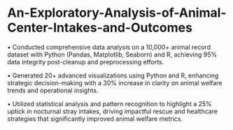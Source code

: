 # An-Exploratory-Analysis-of-Animal-Center-Intakes-and-Outcomes
• Conducted comprehensive data analysis on a 10,000+ animal record dataset with Python (Pandas, Matplotlib, Seaborn)
and R, achieving 95% data integrity post-cleanup and preprocessing efforts.

• Generated 20+ advanced visualizations using Python and R, enhancing strategic decision-making with a 30% increase in
clarity on animal welfare trends and operational insights.

• Utilized statistical analysis and pattern recognition to highlight a 25% uptick in nocturnal stray intakes, driving impactful
rescue and healthcare strategies that significantly improved animal welfare metrics.
